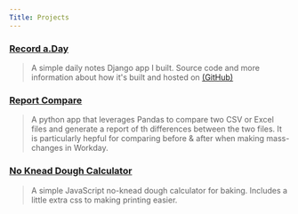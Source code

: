 ```yaml
---
Title: Projects
---
```


### [Record a.Day](https://recorda.day)
> A simple daily notes Django app I built. Source code and more information about how it's built and hosted on [(GitHub)](https://github.com/sglmr/recordaday)

### [Report Compare](https://github.com/sglmr/reportcompare)
> A python app that leverages Pandas to compare two CSV or Excel files and generate a report of th differences between the two files. It is particularly hepful for comparing before & after when making mass-changes in Workday.

### [No Knead Dough Calculator](/no-knead-dough-calculator)
> A simple JavaScript no-knead dough calculator for baking. Includes a little extra css to making printing easier.

